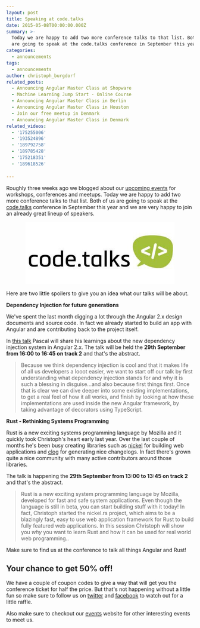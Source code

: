 ```yaml
---
layout: post
title: Speaking at code.talks
date: 2015-05-08T00:00:00.000Z
summary: >-
  Today we are happy to add two more conference talks to that list. Both of us
  are going to speak at the code.talks conference in September this year.
categories:
  - announcements
tags:
  - announcements
author: christoph_burgdorf
related_posts:
  - Announcing Angular Master Class at Shopware
  - Machine Learning Jump Start - Online Course
  - Announcing Angular Master Class in Berlin
  - Announcing Angular Master Class in Houston
  - Join our free meetup in Denmark
  - Announcing Angular Master Class in Denmark
related_videos:
  - '175255006'
  - '193524896'
  - '189792758'
  - '189785428'
  - '175218351'
  - '189618526'

---
```

Roughly three weeks ago we blogged about our [upcoming events](http://blog.thoughtram.io/announcements/2015/04/19/upcoming-events-in-2015.html) for workshops, conferences and meetups. Today we are happy to add two more conference talks to that list. Both of us are going to speak at the [code.talks](http://www.codetalks.de/) conference in September this year and we are very happy to join an already great lineup of speakers.

<div style="text-align:center;">
    <img src="/assets/code_talks_logo.jpeg" alt="code talks logo"/>
</div>

Here are two little spoilers to give you an idea what our talks will be about.

**Dependency Injection for future generations**

We've spent the last month digging a lot through the Angular 2.x design documents and source code. In fact we already started to build an app with Angular and are contributing back to the project itself.

In [this talk](http://www.codetalks.de/2015/programm/dependency-injection-for-future-generations) Pascal will share his learnings about the new dependency injection system in Angular 2.x. The talk will be held the **29th September from 16:00 to 16:45 on track 2** and that's the abstract.

>Because we think dependency injection is cool and that it makes life of all us developers a looot easier, we want to start off our talk by first understanding what dependency injection stands for and why it is such a blessing in disguise...and also because first things first. Once that is clear we can dive deeper into some existing implementations, to get a real feel of how it all works, and finish by looking at how these implementations are used inside the new Angular framework, by taking advantage of decorators using TypeScript.


**Rust - Rethinking Systems Programming**

Rust is a new exciting systems programming language by Mozilla and it quickly took Christoph's heart early last year. Over the last couple of months he's been busy creating libraries such as [nickel](http://nickel.rs/) for building web applications and [clog](https://github.com/thoughtram/clog) for generating nice changelogs. In fact there's grown quite a nice community with many active contributors around those libraries.

The talk is happening the **29th September from 13:00 to 13:45 on track 2** and that's the abstract.

>Rust is a new exciting system programming language by Mozilla, developed for fast and safe system applications. Even though the language is still in beta, you can start building stuff with it today! In fact, Christoph started the nickel.rs project, which aims to be a blazingly fast, easy to use web application framework for Rust to build fully featured web applications. In this session Christoph will show you *why* you want to learn Rust and how it can be used for real world web programming..


Make sure to find us at the conference to talk all things Angular and Rust!

## Your chance to get 50% off!

We have a couple of coupon codes to give a way that will get you the conference ticket for half the price. But that's not happening without a little fun so make sure to follow us on [twitter](http://twitter.com/thoughtram) and [facebook](https://www.facebook.com/thoughtram) to watch out for a little raffle.

Also make sure to checkout our [events](http://thoughtram-events.eventbrite.com/) website for other interesting events to meet us.
